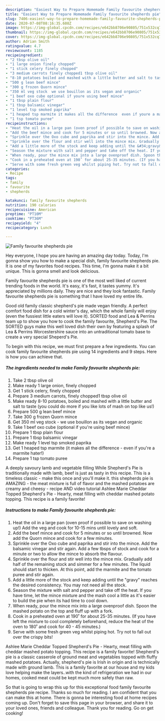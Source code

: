 ```yaml
---
description: "Easiest Way to Prepare Homemade Family favourite shepherds pie"
title: "Easiest Way to Prepare Homemade Family favourite shepherds pie"
slug: 7406-easiest-way-to-prepare-homemade-family-favourite-shepherds-pie
date: 2020-07-08T08:16:35.608Z
image: https://img-global.cpcdn.com/recipes/e642bb8706e90805/751x532cq70/family-favourite-shepherds-pie-recipe-main-photo.jpg
thumbnail: https://img-global.cpcdn.com/recipes/e642bb8706e90805/751x532cq70/family-favourite-shepherds-pie-recipe-main-photo.jpg
cover: https://img-global.cpcdn.com/recipes/e642bb8706e90805/751x532cq70/family-favourite-shepherds-pie-recipe-main-photo.jpg
author: Adrian Smith
ratingvalue: 4.7
reviewcount: 1185
recipeingredient:
- "2 tbsp olive oil"
- "1 large onion finely chopped"
- "1 stick celery finely chopped"
- "3 medium carrots finely chopped1 tbsp olive oil"
- "8-10 potatoes boiled and mashed with a little butter and salt to taste you could do more if you like lots of mash on top like us"
- "500 g lean beef mince"
- "300 g frozen Quorn mince"
- "350 ml veg stock  we use bouillon as its vegan and organic"
- "1 beef oxo cube optional if youre using beef mince"
- "1 tbsp plain flour"
- "1 tbsp balsamic vinegar"
- "1 level tsp smoked paprika"
- "1 heaped tsp marmite it makes all the difference  even if youre a marmite hater"
- "1 tsp tomato puree"
recipeinstructions:
- "Heat the oil in a large pan (oven proof if possible to save on washing up!) Add the veg and cook for 10-15 mins until lovely and soft."
- "Add the beef mince and cook for 5 minutes or so until browned. Now add the Quorn mince and cook for a few minutes."
- "Sprinkle over the Oxo cube and paprika and stir into the mince. Add the balsamic vinegar and stir again. Add a few tbsps of stock and cook for a minute or two to allow the mince to absorb the flavour."
- "Sprinkle over the flour and stir well into the mince mix. Gradually add half of the remaining stock and simmer for a few minutes. The liquid should start to thicken. At this point, add the marmite and the tomato puree and stir again."
- "Add a little more of the stock and keep adding until the &#34;gravy&#34; reaches the desired consistency. You may not need all the stock."
- "Season the mixture with salt and pepper and take off the heat. If you have time, let the mince mixture and the mash cool a little as it&#39;s easier to build the pie when its had time to cool down."
- "When ready, pour the mince mix into a large ovenproof dish. Spoon the mashed potato on the top and fluff up with a fork."
- "Cook in a preheated oven at 190˚ for about 25-35 minutes. (If you have left the mixture to cool completely beforehand, reduce the heat of the oven to 180˚ and cook for 40 - 45 minutes.)"
- "Serve with some fresh green veg whilst piping hot. Try not to fall out over the crispy bits!"
categories:
- Recipe
tags:
- family
- favourite
- shepherds

katakunci: family favourite shepherds 
nutrition: 190 calories
recipecuisine: American
preptime: "PT10M"
cooktime: "PT36M"
recipeyield: "4"
recipecategory: Lunch

---
```



![Family favourite shepherds pie](https://img-global.cpcdn.com/recipes/e642bb8706e90805/751x532cq70/family-favourite-shepherds-pie-recipe-main-photo.jpg)

Hey everyone, I hope you are having an amazing day today. Today, I'm gonna show you how to make a special dish, family favourite shepherds pie. It is one of my favorites food recipes. This time, I'm gonna make it a bit unique. This is gonna smell and look delicious.

Family favourite shepherds pie is one of the most well liked of current trending foods in the world. It's easy, it's fast, it tastes yummy. It's appreciated by millions daily. They are nice and they look fantastic. Family favourite shepherds pie is something that I have loved my entire life.

Good old family classic shepherd&#39;s pie made vegan friendly. A perfect comfort food dish for a cold winter&#39;s day, which the whole family will enjoy (even the fussiest little eaters will love it). SORTED food and Lea &amp; Perrins team up to show you how to cook the family favourite, Shepherd&#39;s Pie. The SORTED guys make this well loved dish their own by featuring a splash of Lea &amp; Perrins Worcestershire sauce into an untraditional tomato base to create a very special Sheperd&#39;s Pie.


To begin with this recipe, we must first prepare a few ingredients. You can cook family favourite shepherds pie using 14 ingredients and 9 steps. Here is how you can achieve that.

<!--inarticleads1-->

##### The ingredients needed to make Family favourite shepherds pie:

1. Take 2 tbsp olive oil
1. Make ready 1 large onion, finely chopped
1. Get 1 stick celery, finely chopped
1. Prepare 3 medium carrots, finely chopped1 tbsp olive oil
1. Make ready 8-10 potatoes, boiled and mashed with a little butter and salt to taste (you could do more if you like lots of mash on top like us!)
1. Prepare 500 g lean beef mince
1. Take 300 g frozen Quorn mince
1. Get 350 ml veg stock - we use bouillon as its vegan and organic
1. Take 1 beef oxo cube (optional if you&#39;re using beef mince)
1. Prepare 1 tbsp plain flour
1. Prepare 1 tbsp balsamic vinegar
1. Make ready 1 level tsp smoked paprika
1. Get 1 heaped tsp marmite (it makes all the difference - even if you&#39;re a marmite hater!)
1. Prepare 1 tsp tomato puree


A deeply savoury lamb and vegetable filling While Shepherd&#39;s Pie is traditionally made with lamb, beef is just as tasty in this recipe. This is a timeless classic - make this once and you&#39;ll make it. this shepherds pie is AMAZING - the meat mixture is full of flavor and the mashed potatoes are creamy and cheesy - recipe AND video tutorial Ashlee Marie Cheddar Topped Shepherd&#39;s Pie - Hearty, meat filling with cheddar mashed potato topping. This recipe is a family favorite! 

<!--inarticleads2-->

##### Instructions to make Family favourite shepherds pie:

1. Heat the oil in a large pan (oven proof if possible to save on washing up!) Add the veg and cook for 10-15 mins until lovely and soft.
1. Add the beef mince and cook for 5 minutes or so until browned. Now add the Quorn mince and cook for a few minutes.
1. Sprinkle over the Oxo cube and paprika and stir into the mince. Add the balsamic vinegar and stir again. Add a few tbsps of stock and cook for a minute or two to allow the mince to absorb the flavour.
1. Sprinkle over the flour and stir well into the mince mix. Gradually add half of the remaining stock and simmer for a few minutes. The liquid should start to thicken. At this point, add the marmite and the tomato puree and stir again.
1. Add a little more of the stock and keep adding until the &#34;gravy&#34; reaches the desired consistency. You may not need all the stock.
1. Season the mixture with salt and pepper and take off the heat. If you have time, let the mince mixture and the mash cool a little as it&#39;s easier to build the pie when its had time to cool down.
1. When ready, pour the mince mix into a large ovenproof dish. Spoon the mashed potato on the top and fluff up with a fork.
1. Cook in a preheated oven at 190˚ for about 25-35 minutes. (If you have left the mixture to cool completely beforehand, reduce the heat of the oven to 180˚ and cook for 40 - 45 minutes.)
1. Serve with some fresh green veg whilst piping hot. Try not to fall out over the crispy bits!


Ashlee Marie Cheddar Topped Shepherd&#39;s Pie - Hearty, meat filling with cheddar mashed potato topping. This recipe is a family favorite! Shepherd&#39;s pie is a classic casserole of ground meat and vegetables topped with fluffy mashed potatoes. Actually, shepherd&#39;s pie is Irish in origin and is technically made with ground lamb. This is a family favorite at our house and my kids love helping make the layers..with the kind of refrigeration we had in our homes, cooked meat could be kept much more safely than raw. 

So that is going to wrap this up for this exceptional food family favourite shepherds pie recipe. Thanks so much for reading. I am confident that you can make this at home. There is gonna be interesting food at home recipes coming up. Don't forget to save this page in your browser, and share it to your loved ones, friends and colleague. Thank you for reading. Go on get cooking!
